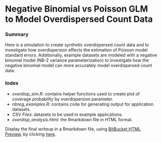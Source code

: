 # Negative Binomial vs Poisson GLM to Model Overdispersed Count Data

### Summary

Here is a simulation to create synthetic overdispersed count data and to investigate how overdispersion effects the estimation of Poisson model standard errors. Additionally, example datasets are modeled with a negative binomial model (NB-2 variance parameterization) to investigate how the negative binomial model can more accurately model overdispersed count data. 

### Index

- *overdisp_sim.R*: contains helper functions used to create plot of coverage probability by overdispersion parameter.  
- *nbreg_examples.R*: contains code for generating output for application datasets.  
- *CSV Files*: datasets to be used in example applications.  
- *overdisp_analysis.html*: the Rmarkdown file in HTML format.  

Display the final writeup in a Rmarkdown file, using [BitBucket HTML Preview](https://github.com/htmlpreview/htmlpreview.github.com), by clicking [here](http://htmlpreview.github.io/?https://github.com/jmouchawar/overdispersion_count_data/blob/master/overdisp_analysis.html).

